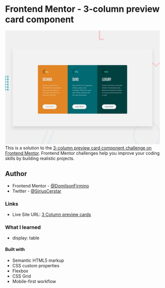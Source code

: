# Frontend Mentor - 3-column preview card component

![Design preview for the 3-column preview card component coding challenge](./design/desktop-preview.jpg)
This is a solution to the [3-column preview card component challenge on Frontend Mentor](https://www.frontendmentor.io/challenges/3column-preview-card-component-pH92eAR2-). Frontend Mentor challenges help you improve your coding skills by building realistic projects.

## Author

- Frontend Mentor - [@DomilsonFirmino](https://www.frontendmentor.io/profile/DomilsonFirmino)
- Twitter - [@SiriusCerstar](https://twitter.com/SiriusCerstar)

### Links

- Live Site URL: [3 Column preview cards](https://domilsonfirmino.github.io/3-column-preview-card/)

### What I learned

- display: table

#### Built with

- Semantic HTML5 markup
- CSS custom properties
- Flexbox
- CSS Grid
- Mobile-first workflow
